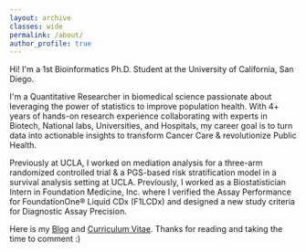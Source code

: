 ```yaml
---
layout: archive
classes: wide
permalink: /about/
author_profile: true
---
```

Hi! I'm a 1st Bioinformatics Ph.D. Student at the University of California, San Diego. 

I'm a Quantitative Researcher in biomedical science passionate about leveraging the power of statistics to improve population health. With 4+ years of hands-on research experience collaborating with experts in Biotech, National labs, Universities, and Hospitals, my career goal is to turn data into actionable insights to transform Cancer Care & revolutionize Public Health.

Previously at UCLA, I worked on mediation analysis for a three-arm randomized controlled trial & a PGS-based risk stratification model in a survival analysis setting at UCLA. Previously, I worked as a Biostatistician Intern in Foundation Medicine, Inc. where I verified the Assay Performance for FoundationOne® Liquid CDx (F1LCDx) and designed a new study criteria for Diagnostic Assay Precision.

Here is my [Blog](https://peterntuph.github.io/home/) and [Curriculum Vitae](https://peterntuph.github.io/home/CV.pdf). Thanks for reading and taking the time to comment :)
